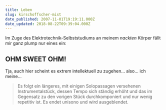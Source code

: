 ```yaml
---
title: Leben
slug: kirschoffscher-mist
date_published: 2007-11-01T19:19:11.000Z
date_updated: 2018-08-22T09:39:04.000Z
---
```


Im Zuge des Elektrotechnik-Selbststudiums an meinem *nackten* Körper fällt mir ganz plump nur eines ein:

 

## **OHM SWEET OHM!**

Tja, auch hier scheint es extrem intellektuell zu zugehen... also... ich meine...

> Es folgt ein längeres, mit einigen Solopassagen versehenen Instrumentalstück, dessen Tempo sich ständig erhöht und das im Gegensatz zu den vorigen Stück durchkomponiert und nur wenig repetitiv ist. Es endet unisono und wird ausgeblendet.
